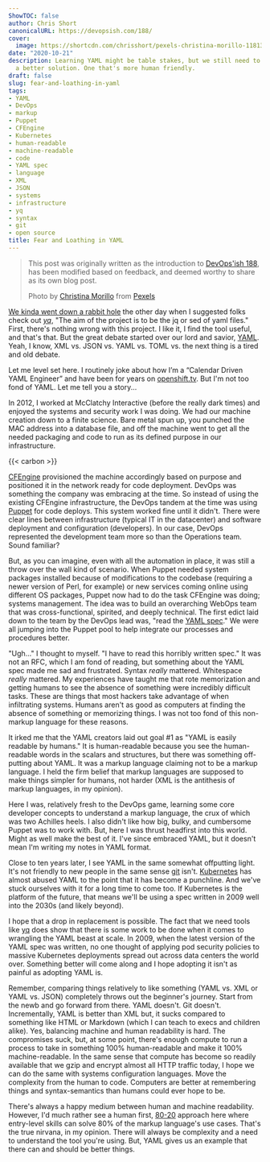 ```yaml
---
ShowTOC: false
author: Chris Short
canonicalURL: https://devopsish.com/188/
cover:
  image: https://shortcdn.com/chrisshort/pexels-christina-morillo-1181325.jpg
date: "2020-10-21"
description: Learning YAML might be table stakes, but we still need to strive for
  a better solution. One that's more human friendly.
draft: false
slug: fear-and-loathing-in-yaml
tags:
- YAML
- DevOps
- markup
- Puppet
- CFEngine
- Kubernetes
- human-readable
- machine-readable
- code
- YAML spec
- language
- XML
- JSON
- systems
- infrastructure
- yq
- syntax
- git
- open source
title: Fear and Loathing in YAML
---
```


> This post was originally written as the introduction to [DevOps'ish 188](https://devopsish.com/188/), has been modified based on feedback, and deemed worthy to share as its own blog post.
>
> Photo by [Christina Morillo](https://twitter.com/wocintechchat) from [Pexels](https://www.pexels.com/photo/adult-computer-eyewear-female-1181325/)

[We kinda went down a rabbit hole](https://twitter.com/brunoborges/status/1315230767207784450) the other day when I suggested folks check out [*yq*](https://dev.to/vikcodes/yq-a-command-line-tool-that-will-help-you-handle-your-yaml-resources-better-8j9), "The aim of the project is to be the jq or sed of yaml files." First, there's nothing wrong with this project. I like it, I find the tool useful, and that's that. But the great debate started over our lord and savior, [YAML](https://yaml.org/). Yeah, I know, XML vs. JSON vs. YAML vs. TOML vs. the next thing is a tired and old debate.

Let me level set here. I routinely joke about how I’m a “Calendar Driven YAML Engineer” and have been for years on [openshift.tv](https://openshift.tv). But I'm not too fond of YAML. Let me tell you a story...

In 2012, I worked at McClatchy Interactive (before the really dark times) and enjoyed the systems and security work I was doing. We had our machine creation down to a finite science. Bare metal spun up, you punched the MAC address into a database file, and off the machine went to get all the needed packaging and code to run as its defined purpose in our infrastructure.

{{< carbon >}}

[CFEngine](https://en.wikipedia.org/wiki/CFEngine) provisioned the machine accordingly based on purpose and positioned it in the network ready for code deployment. DevOps was something the company was embracing at the time. So instead of using the existing CFEngine infrastructure, the DevOps tandem at the time was using [Puppet](https://en.wikipedia.org/wiki/Puppet_(company)) for code deploys. This system worked fine until it didn't. There were clear lines between infrastructure (typical IT in the datacenter) and software deployment and configuration (developers). In our case, DevOps represented the development team more so than the Operations team. Sound familiar?

But, as you can imagine, even with all the automation in place, it was still a throw over the wall kind of scenario. When Puppet needed system packages installed because of modifications to the codebase (requiring a newer version of Perl, for example) or new services coming online using different OS packages, Puppet now had to do the task CFEngine was doing; systems management. The idea was to build an overarching WebOps team that was cross-functional, spirited, and deeply technical. The first edict laid down to the team by the DevOps lead was, "read the [YAML spec](https://yaml.org/spec/1.2/spec.html)." We were all jumping into the Puppet pool to help integrate our processes and procedures better.

"Ugh..." I thought to myself. "I have to read this horribly written spec." It was not an RFC, which I am fond of reading, but something about the YAML spec made me sad and frustrated. Syntax *really* mattered. Whitespace *really* mattered. My experiences have taught me that rote memorization and getting humans to see the absence of something were incredibly difficult tasks. These are things that most hackers take advantage of when infiltrating systems. Humans aren't as good as computers at finding the absence of something or memorizing things. I was not too fond of this non-markup language for these reasons.

It irked me that the YAML creators laid out goal #1 as "YAML is easily readable by humans." It is human-readable because you see the human-readable words in the scalars and structures, but there was something off-putting about YAML. It was a markup language claiming not to be a markup language. I held the firm belief that markup languages are supposed to make things simpler for humans, not harder (XML is the antithesis of markup languages, in my opinion).

Here I was, relatively fresh to the DevOps game, learning some core developer concepts to understand a markup language, the crux of which was two Achilles heels. I also didn't like how big, bulky, and cumbersome Puppet was to work with. But, here I was thrust headfirst into this world. Might as well make the best of it. I've since embraced YAML, but it doesn't mean I'm writing my notes in YAML format.


Close to ten years later, I see YAML in the same somewhat offputting light. It's not friendly to new people in the same sense [git](https://git-scm.com/) isn't. [Kubernetes](https://www.kubernetes.dev/) has almost abused YAML to the point that it has become a punchline. And we've stuck ourselves with it for a long time to come too. If Kubernetes is the platform of the future, that means we'll be using a spec written in 2009 well into the 2030s (and likely beyond).

I hope that a drop in replacement is possible. The fact that we need tools like [yq](https://github.com/mikefarah/yq/) does show that there is some work to be done when it comes to wrangling the YAML beast at scale. In 2009, when the latest version of the YAML spec was written, no one thought of applying pod security policies to massive Kubernetes deployments spread out across data centers the world over. Something better will come along and I hope adopting it isn't as painful as adopting YAML is.

Remember, comparing things relatively to like something (YAML vs. XML or YAML vs. JSON) completely throws out the beginner's journey. Start from the newb and go forward from there. YAML doesn't. Git doesn't. Incrementally, YAML is better than XML but, it sucks compared to something like HTML or Markdown (which I can teach to execs and children alike). Yes, balancing machine and human readability is hard. The compromises suck, but, at some point, there's enough compute to run a process to take in something 100% human-readable and make it 100% machine-readable. In the same sense that compute has become so readily available that we gzip and encrypt almost all HTTP traffic today, I hope we can do the same with systems configuration languages. Move the complexity from the human to code. Computers are better at remembering things and syntax-semantics than humans could ever hope to be.

There's always a happy medium between human and machine readability. However, I'd much rather see a human first, [80-20](https://en.wikipedia.org/wiki/Pareto_efficiency) approach here where entry-level skills can solve 80% of the markup language's use cases. That's the true nirvana, in my opinion. There will always be complexity and a need to understand the tool you're using. But, YAML gives us an example that there can and should be better things.
